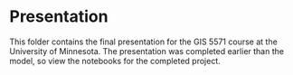 # Presentation

This folder contains the final presentation for the GIS 5571 course at the University of Minnesota. The presentation was completed earlier than the model, so view the notebooks for the completed project.
